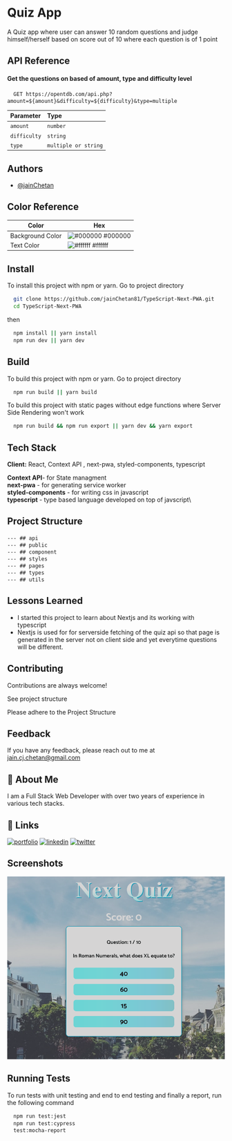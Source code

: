 
# Quiz App

A Quiz app where user can answer 10 random questions and judge himself/herself based on score out of 10 where each question is of 1 point


## API Reference

#### Get the questions on based of amount, type and difficulty level

```http
  GET https://opentdb.com/api.php?amount=${amount}&difficulty=${difficulty}&type=multiple
```

| Parameter | Type     |
| :-------- | :------- |
| `amount` | `number`|
| `difficulty` | `string`|
| `type` | `multiple or string`|

## Authors

- [@jainChetan](https://thechetanjain.in)

## Color Reference

| Color             | Hex                                                                |
| ----------------- | ------------------------------------------------------------------ |
| Background Color| ![#000000](https://via.placeholder.com/10/000000?text=+) #000000 |
| Text Color | ![#ffffff](https://via.placeholder.com/10/ffffff?text=+) #ffffff|


## Install

To install this project with npm or yarn.
Go to project directory


```bash
  git clone https://github.com/jainChetan81/TypeScript-Next-PWA.git
  cd TypeScript-Next-PWA
```

then

```bash
  npm install || yarn install
  npm run dev || yarn dev
```


## Build

To build this project with npm or yarn.
Go to project directory

```bash
  npm run build || yarn build
```
To build this project with static pages without edge functions where Server Side Rendering won't work
```bash
  npm run build && npm run export || yarn dev && yarn export
```

## Tech Stack

**Client:** React, Context API , next-pwa, styled-components, typescript

**Context API**- for State managment\
**next-pwa** - for generating service worker\
**styled-components** - for writing css in javascript\
**typescript** - type based language developed on top of javscript\

## Project Structure
    --- ## api
    --- ## public
    --- ## component
    --- ## styles
    --- ## pages
    --- ## types
    --- ## utils

## Lessons Learned

- I started this project to learn about Nextjs and its working with typescript
- Nextjs is used for for serverside fetching of the quiz api so that page is generated in the server not on client side and yet everytime questions will be different.

## Contributing

Contributions are always welcome!

See project structure

Please adhere to the Project Structure


## Feedback

If you have any feedback, please reach out to me at jain.cj.chetan@gmail.com


## 🚀 About Me
I am a Full Stack Web Developer with over two years of experience in various tech stacks.


## 🔗 Links
[![portfolio](https://img.shields.io/badge/my_portfolio-000?style=for-the-badge&logo=ko-fi&logoColor=white)](https://thechetanjain.in/)
[![linkedin](https://img.shields.io/badge/linkedin-0A66C2?style=for-the-badge&logo=linkedin&logoColor=white)](https://thechetanjain.in/linkedin/)
[![twitter](https://img.shields.io/badge/twitter-1DA1F2?style=for-the-badge&logo=twitter&logoColor=white)](https://thechetanjain.in/github)


## Screenshots

![App Screenshot](./screenshots/main.png)
## Running Tests

To run tests with unit testing and end to end testing and finally a report, run the following command

```bash
  npm run test:jest
  npm run test:cypress
  test:mocha-report
```


